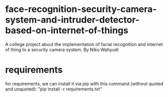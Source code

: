 # face-recognition-security-camera-system-and-intruder-detector-based-on-internet-of-things

A college project about the implementation of facial recognition and internet of thing to a security camera system.
By Niko Wahyudi

# requirements

for requirements, we can install it via pip with this command (without quoted and unquoted): 
"pip install -r requirements.txt" 

